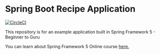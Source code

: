 # Spring Boot Recipe Application

[![CircleCI](https://circleci.com/gh/javaj-r/spring5-recipe-app.svg?style=shield)](https://circleci.com/gh/javaj-r/spring5-recipe-app)

This repository is for an example application built in Spring Framework 5 - Beginner to Guru

You can learn about Spring Framework 5 Online course [here.](https://go.springframework.guru/spring-framework-5-online-course)
